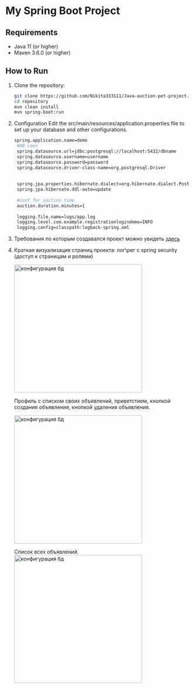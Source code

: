 # My Spring Boot Project

## Requirements
- Java 11 (or higher)
- Maven 3.6.0 (or higher)

## How to Run

1. Clone the repository:
   ```bash
   git clone https://github.com/Nikita333111/Java-auction-pet-project.git
   cd repository
   mvn clean install
   mvn spring-boot:run
2. Configuration
   Edit the src/main/resources/application.properties file to set up your database and other configurations.
   ```bash
   spring.application.name=demo
    #DB conn
    spring.datasource.url=jdbc:postgresql://localhost:5432/dbname
    spring.datasource.username=username
    spring.datasource.password=password
    spring.datasource.driver-class-name=org.postgresql.Driver
    
    
    spring.jpa.properties.hibernate.dialect=org.hibernate.dialect.PostgreSQLDialect
    spring.jpa.hibernate.ddl-auto=update
    
    #conf for auction time
    auction.duration.minutes=1
    
    logging.file.name=logs/app.log
    logging.level.com.example.registrationlogindemo=INFO
    logging.config=classpath:logback-spring.xml
   
3. Требования по которым создавался проект можно увидеть [здесь](https://docs.google.com/document/u/0/d/1GwZV90-57uxtZP095bctVu4F9AVnh_pNf4Ag3PaMW3c/mobilebasic)
4. Краткая визуализация страниц проекта:
    лог\рег с spring security (доступ к страницам и ролями)

   <img src="https://github.com/Nikita333111/Java-auction-pet-project/blob/master/requirements/project%20presentation/login.png" height="350" alt="конфигурация бд">
   
   Профиль с списком своих объявлений, приветстием, кнопкой создания объявления, кнопкой удаления объявления.

   <img src="https://github.com/Nikita333111/Java-auction-pet-project/blob/master/requirements/project%20presentation/profile.png" height="350" alt="конфигурация бд">
   
   Список всех объявлений.
   <img src="https://github.com/Nikita333111/Java-auction-pet-project/blob/master/requirements/project%20presentation/ad-list.png" height="350" alt="конфигурация бд">


